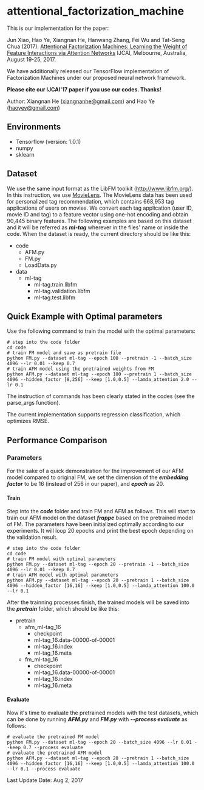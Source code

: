 # attentional_factorization_machine

This is our implementation for the paper:

Jun Xiao, Hao Ye, Xiangnan He, Hanwang Zhang, Fei Wu and Tat-Seng Chua (2017). [Attentional Factorization Machines: Learning the Weight of Feature Interactions via Attention Networks](http://www.comp.nus.edu.sg/~xiangnan/papers/ijcai17-afm.pdf) IJCAI, Melbourne, Australia, August 19-25, 2017.

We have additionally released our TensorFlow implementation of Factorization Machines under our proposed neural network framework. 

**Please cite our IJCAI'17 paper if you use our codes. Thanks!** 

Author: Xiangnan He (xiangnanhe@gmail.com) and Hao Ye (haoyev@gmail.com)

## Environments
* Tensorflow (version: 1.0.1)
* numpy
* sklearn
## Dataset
We use the same input format as the LibFM toolkit (http://www.libfm.org/). In this instruction, we use [MovieLens](grouplens.org/datasets/movielens/latest).
The MovieLens data has been used for personalized tag recommendation, which contains 668,953 tag applications of users on movies. We convert each tag application (user ID, movie ID and tag) to a feature vector using one-hot encoding and obtain 90,445 binary features. The following examples are based on this dataset and it will be referred as ***ml-tag*** wherever in the files' name or inside the code.
When the dataset is ready, the current directory should be like this:
* code
    - AFM.py
    - FM.py
    - LoadData.py
* data
    - ml-tag
        - ml-tag.train.libfm
        - ml-tag.validation.libfm
        - ml-tag.test.libfm

## Quick Example with Optimal parameters
Use the following command to train the model with the optimal parameters:
```
# step into the code folder
cd code
# train FM model and save as pretrain file
python FM.py --dataset ml-tag --epoch 100 --pretrain -1 --batch_size 4096 --lr 0.01 --keep 0.7
# train AFM model using the pretrained weights from FM
python AFM.py --dataset ml-tag --epoch 100 --pretrain 1 --batch_size 4096 --hidden_factor [8,256] --keep [1.0,0.5] --lamda_attention 2.0 --lr 0.1
```
The instruction of commands has been clearly stated in the codes (see the parse_args function). 

The current implementation supports regression classification, which optimizes RMSE. 

## Performance Comparison
### Parameters
For the sake of a quick demonstration for the improvement of our AFM model compared to original FM, we set the dimension of the ***embedding factor*** to be 16 (instead of 256 in our paper), and ***epoch*** as 20. 

#### Train
Step into the ***code*** folder and train FM and AFM as follows. This will start to train our AFM model on the dataset ***frappe*** based on the pretrained model of FM. The parameters have been initialized optimally according to our experiments. It will loop 20 epochs and print the best epoch depending on the validation result.
```
# step into the code folder
cd code
# train FM model with optimal parameters
python FM.py --dataset ml-tag --epoch 20 --pretrain -1 --batch_size 4096 --lr 0.01 --keep 0.7
# train AFM model with optimal parameters
python AFM.py --dataset ml-tag --epoch 20 --pretrain 1 --batch_size 4096 --hidden_factor [16,16] --keep [1.0,0.5] --lamda_attention 100.0 --lr 0.1
```
After the trainning processes finish, the trained models will be saved into the ***pretrain*** folder, which should be like this:
* pretrain
    - afm_ml-tag_16
        - checkpoint
        - ml-tag_16.data-00000-of-00001
        - ml-tag_16.index
        - ml-tag_16.meta
    - fm_ml-tag_16
        - checkpoint
        - ml-tag_16.data-00000-of-00001
        - ml-tag_16.index
        - ml-tag_16.meta
#### Evaluate
Now it's time to evaluate the pretrained models with the test datasets, which can be done by running ***AFM.py*** and ***FM.py*** with ***--process evaluate*** as follows:
```
# evaluate the pretrained FM model
python FM.py --dataset ml-tag --epoch 20 --batch_size 4096 --lr 0.01 --keep 0.7 --process evaluate
# evaluate the pretrained AFM model
python AFM.py --dataset ml-tag --epoch 20 --pretrain 1 --batch_size 4096 --hidden_factor [16,16] --keep [1.0,0.5] --lamda_attention 100.0 --lr 0.1 --process evaluate
```

Last Update Date: Aug 2, 2017
